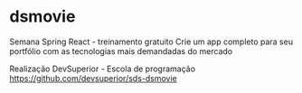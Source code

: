 # dsmovie
 
Semana Spring React - treinamento gratuito
Crie um app completo para seu portfólio com as tecnologias mais demandadas do mercado

Realização
DevSuperior - Escola de programação
https://github.com/devsuperior/sds-dsmovie

